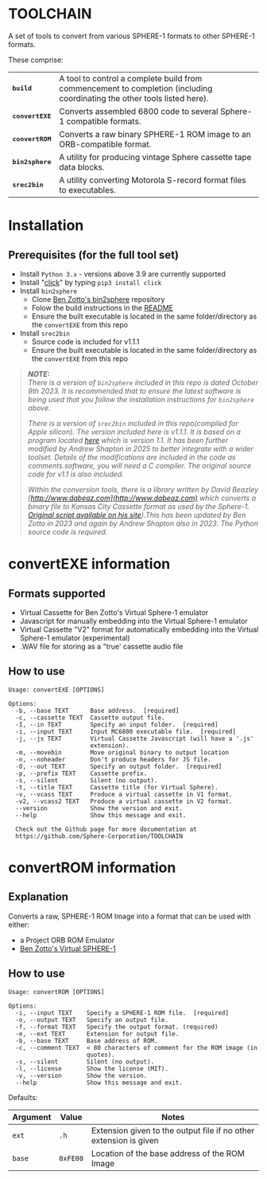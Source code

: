 # TOOLCHAIN
A set of tools to convert from various SPHERE-1 formats to other SPHERE-1 formats.

These comprise:
<table border="0">
    <tr>
        <td><tt><b>build</td>
        <td>A tool to control a complete build from commencement to completion (including coordinating the other tools listed here).</td>
    </tr>
    <tr>
        <td><tt><b>convertEXE</td>
        <td>Converts assembled 6800 code to several Sphere-1 compatible formats.
    </td>
    </tr>
    <tr>
        <td><tt><b>convertROM</td>
        <td>Converts a raw binary SPHERE-1 ROM image to an ORB-compatible format.
    </td>
    </tr>
    <tr>
        <td><tt><b>bin2sphere</td>
        <td>A utility for producing vintage Sphere cassette tape data blocks.
    </td>
    </tr>
        <tr>
        <td><tt><b>srec2bin</td>
        <td>A utility converting Motorola S-record format files to executables.
    </td>
    </tr>
</table>

# Installation

## Prerequisites (for the full tool set)
 
 * Install `Python 3.x` - versions above 3.9 are currently supported
 * Install "[click](https://palletsprojects.com/p/click/)" by typing `pip3 install click`
 * Install `bin2sphere`
    * Clone [Ben Zotto's bin2sphere](https://github.com/bzotto/bin2sphere) repository
    * Folow the build instructions in the [README](https://github.com/bzotto/bin2sphere/blob/main/README.md)
    * Ensure the built executable is located in the same folder/directory as the `convertEXE` from this repo
  * Install `srec2bin`
    * Source code is included for v1.1.1
    * Ensure the built executable is located in the same folder/directory as the `convertEXE` from this repo

> **_NOTE:_**  
_There is a version of `bin2sphere` included in this repo is dated October 9th 2023. It is recommended that to ensure the latest software is being used that you follow the installation instructions for `bin2sphere` above._
>
>_There is a version of `srec2bin` included in this repo(compiled for Apple silicon). The version included here is v1.1.1. It is  based on a program located [here](http://www.dragonwins.com/domains/getteched/rfid/srec2bin/index.htm) which is version 1.1.
It has been further modified by Andrew Shapton in 2025 to better integrate with a wider toolset. Details of the modifications are included in the code as comments.software, you will need a C compiler. The original source code for v1.1 is also included._ 
>
>_Within the conversion tools, there is a library written by David Beazley [http://www.dabeaz.com](http://www.dabeaz.com) which converts a binary file to Kansas City Cassette format as used by the Sphere-1. [Original script available on his site](http://www.dabeaz.com/py-kcs/index.html)).This has been updated by Ben Zotto in 2023 and again by Andrew Shapton also in 2023. The Python source code is required._

# convertEXE information

## Formats supported

 * Virtual Cassette for Ben Zotto's Virtual Sphere-1 emulator
 * Javascript for manually embedding into the Virtual Sphere-1 emulator
 * Virtual Cassette "V2" format for automatically embedding into the Virtual Sphere-1 emulator (experimental)
 * .WAV file for storing as a "true' cassette audio file

## How to use

```
Usage: convertEXE [OPTIONS]

Options:
  -b, --base TEXT      Base address.  [required]
  -c, --cassette TEXT  Cassette output file.
  -I, --in TEXT        Specify an input folder.  [required]
  -i, --input TEXT     Input MC6800 executable file.  [required]
  -j, --js TEXT        Virtual Cassette Javascript (will have a '.js'
                       extension).
  -m, --movebin        Move original binary to output location
  -n, --noheader       Don't produce headers for JS file.
  -O, --out TEXT       Specify an output folder.  [required]
  -p, --prefix TEXT    Cassette prefix.
  -s, --silent         Silent (no output).
  -t, --title TEXT     Cassette title (for Virtual Sphere).
  -v, --vcass TEXT     Produce a virtual cassette in V1 format.
  -v2, --vcass2 TEXT   Produce a virtual cassette in V2 format.
  --version            Show the version and exit.
  --help               Show this message and exit.

  Check out the Github page for more documentation at
  https://github.com/Sphere-Corporation/TOOLCHAIN

  ```

# convertROM information

## Explanation

Converts a raw, SPHERE-1 ROM Image into a format that can be used with either:
- a Project ORB ROM Emulator
- [Ben Zotto's Virtual SPHERE-1](https://sphere.computer/emulator/)

## How to use
```
Usage: convertROM [OPTIONS]

Options:
  -i, --input TEXT    Specify a SPHERE-1 ROM file.  [required]
  -o, --output TEXT   Specify an output file.
  -f, --format TEXT   Specify the output format. (required)
  -e, --ext TEXT      Extension for output file.
  -b, --base TEXT     Base address of ROM.
  -c, --comment TEXT  < 80 characters of comment for the ROM image (in
                      quotes).
  -s, --silent        Silent (no output).
  -l, --license       Show the license (MIT).
  -v, --version       Show the version.
  --help              Show this message and exit.

  ```

  Defaults:
  
  | Argument  | Value  |Notes|
  |-----------|--------|-----|
  |`ext`      |  `.h`  |Extension given to the output file if no other extension is given|
  |`base`     | `0xFE00`| Location of the base address of the ROM Image|
